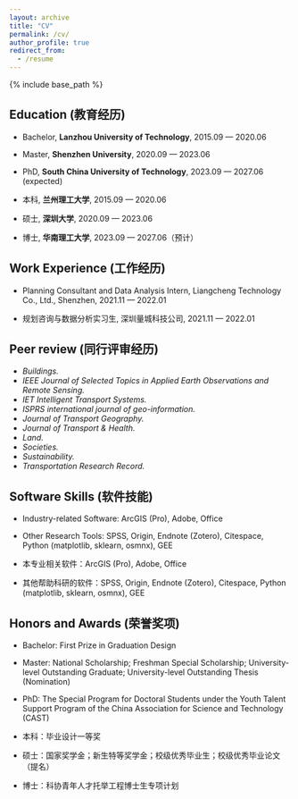 ```yaml
---
layout: archive
title: "CV"
permalink: /cv/
author_profile: true
redirect_from:
  - /resume
---
```


{% include base_path %}

## Education (教育经历)
* Bachelor, **Lanzhou University of Technology**, 2015.09 — 2020.06
* Master, **Shenzhen University**, 2020.09 — 2023.06
* PhD, **South China University of Technology**, 2023.09 — 2027.06 (expected)

* 本科, **兰州理工大学**, 2015.09 — 2020.06
* 硕士, **深圳大学**, 2020.09 — 2023.06
* 博士, **华南理工大学**, 2023.09 — 2027.06（预计）

## Work Experience (工作经历)
* Planning Consultant and Data Analysis Intern, Liangcheng Technology Co., Ltd., Shenzhen, 2021.11 — 2022.01

* 规划咨询与数据分析实习生, 深圳量城科技公司, 2021.11 — 2022.01

## Peer review (同行评审经历)
* *Buildings.* 
* *IEEE Journal of Selected Topics in Applied Earth Observations and Remote Sensing.* 
* *IET Intelligent Transport Systems.*
* *ISPRS international journal of geo-information.* 
* *Journal of Transport Geography.*
* *Journal of Transport & Health.*
* *Land.*
* *Societies.*
* *Sustainability.*
* *Transportation Research Record.* 

## Software Skills (软件技能)
* Industry-related Software: ArcGIS (Pro), Adobe, Office
* Other Research Tools: SPSS, Origin, Endnote (Zotero), Citespace, Python (matplotlib, sklearn, osmnx), GEE

* 本专业相关软件：ArcGIS (Pro), Adobe, Office
* 其他帮助科研的软件：SPSS, Origin, Endnote (Zotero), Citespace, Python (matplotlib, sklearn, osmnx), GEE

## Honors and Awards (荣誉奖项)
* Bachelor: First Prize in Graduation Design
* Master: National Scholarship; Freshman Special Scholarship; University-level Outstanding Graduate; University-level Outstanding Thesis (Nomination)
* PhD: The Special Program for Doctoral Students under the Youth Talent Support Program of the China Association for Science and Technology (CAST)

* 本科：毕业设计一等奖
* 硕士：国家奖学金；新生特等奖学金；校级优秀毕业生；校级优秀毕业论文（提名）
* 博士：科协青年人才托举工程博士生专项计划
